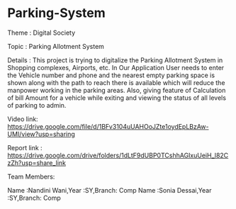 # Parking-System

Theme : Digital Society

Topic : Parking Allotment System

Details : This project is trying to digitalize the Parking Allotment System in Shopping complexes, Airports, etc. In Our Application User needs to enter the Vehicle number and phone and the nearest empty parking space is shown along with the path to reach there is available which will reduce the manpower working in the parking areas. Also, giving feature of Calculation of bill Amount for a vehicle while exiting and viewing the status of all levels of parking to admin.

Video link: https://drive.google.com/file/d/1BFv3104uUAHOoJZte1oydEpLBzAw-UMI/view?usp=sharing

Report link : https://drive.google.com/drive/folders/1dLtF9dUBP0TCshhAGIxuUeiH_l82CzZh?usp=share_link

Team Members:

Name :Nandini Wani,Year :SY,Branch: Comp
Name :Sonia Dessai,Year :SY,Branch: Comp
